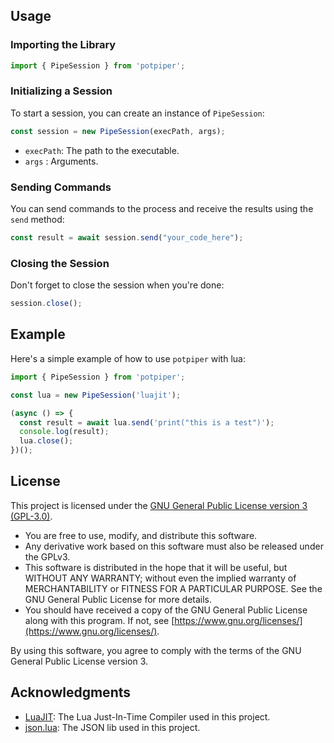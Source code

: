## Usage

### Importing the Library

```javascript
import { PipeSession } from 'potpiper';
```

### Initializing a Session

To start a session, you can create an instance of `PipeSession`:

```javascript
const session = new PipeSession(execPath, args);
```

- `execPath`: The path to the executable.
- `args` : Arguments.

### Sending Commands

You can send commands to the process and receive the results using the `send` method:

```javascript
const result = await session.send("your_code_here");
```

### Closing the Session

Don't forget to close the session when you're done:

```javascript
session.close();
```

## Example

Here's a simple example of how to use `potpiper` with lua:

```javascript
import { PipeSession } from 'potpiper';

const lua = new PipeSession('luajit');

(async () => {
  const result = await lua.send('print("this is a test")');
  console.log(result);
  lua.close();
})();
```

## License

This project is licensed under the [GNU General Public License version 3 (GPL-3.0)](https://www.gnu.org/licenses/gpl-3.0.html).

- You are free to use, modify, and distribute this software.
- Any derivative work based on this software must also be released under the GPLv3.
- This software is distributed in the hope that it will be useful, but WITHOUT ANY WARRANTY; without even the implied warranty of MERCHANTABILITY or FITNESS FOR A PARTICULAR PURPOSE. See the GNU General Public License for more details.
- You should have received a copy of the GNU General Public License along with this program. If not, see [https://www.gnu.org/licenses/](https://www.gnu.org/licenses/).

By using this software, you agree to comply with the terms of the GNU General Public License version 3.

## Acknowledgments

- [LuaJIT](https://luajit.org/): The Lua Just-In-Time Compiler used in this project.
- [json.lua](https://github.com/rxi/json.lua): The JSON lib used in this project.